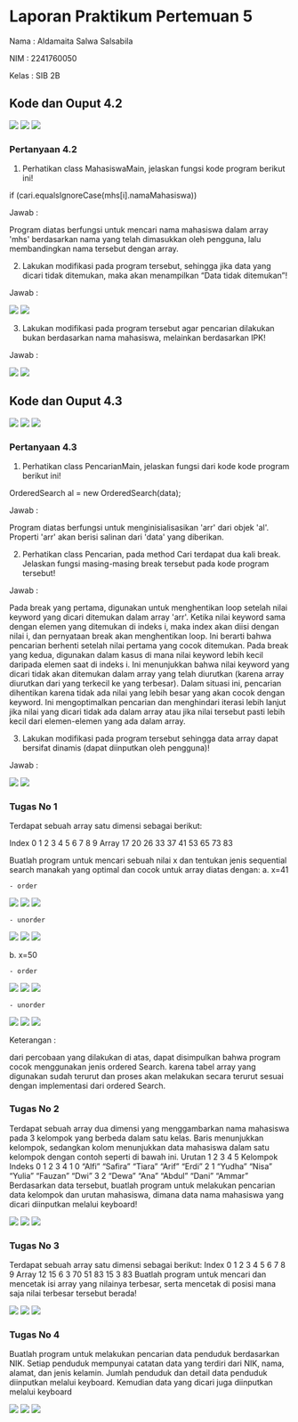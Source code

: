 # Laporan Praktikum Pertemuan 5
Nama    : Aldamaita Salwa Salsabila

NIM     : 2241760050

Kelas   : SIB 2B

## Kode dan Ouput 4.2
<img src = "M1.png">
<img src = "M2.png">
<img src = "outputMhs.png">

### Pertanyaan 4.2
1. Perhatikan class MahasiswaMain, jelaskan fungsi kode program berikut ini!

if (cari.equalsIgnoreCase(mhs[i].namaMahasiswa))

Jawab :

Program diatas berfungsi untuk mencari nama mahasiswa dalam array 'mhs' berdasarkan nama yang telah dimasukkan oleh pengguna, lalu membandingkan nama tersebut dengan array.

2. Lakukan modifikasi pada program tersebut, sehingga jika data yang dicari tidak ditemukan, maka akan menampilkan “Data tidak ditemukan”!

Jawab :

<img src = "mo.png">
<img src = "outMo.png">

3. Lakukan modifikasi pada program tersebut agar pencarian dilakukan bukan berdasarkan nama mahasiswa, melainkan berdasarkan IPK!

Jawab :

<img src = "moNo3.png">
<img src = "ouputMo3.png">


## Kode dan Ouput 4.3
<img src = "D1.png">
<img src = "D2.png">
<img src = "outputData.png">

### Pertanyaan 4.3
1. Perhatikan class PencarianMain, jelaskan fungsi dari kode kode program berikut ini!
 
 OrderedSearch al = new OrderedSearch(data);

 Jawab :

Program diatas berfungsi untuk menginisialisasikan 'arr' dari objek 'al'. Properti 'arr' akan berisi salinan dari 'data' yang diberikan.

2. Perhatikan class Pencarian, pada method Cari terdapat dua kali break. Jelaskan fungsi masing-masing break tersebut pada kode program tersebut!

Jawab :

Pada break yang pertama, digunakan untuk menghentikan loop setelah nilai keyword yang dicari ditemukan dalam array 'arr'. Ketika nilai keyword sama dengan elemen yang ditemukan di indeks i, maka index akan diisi dengan nilai i, dan pernyataan break akan menghentikan loop. Ini berarti bahwa pencarian berhenti setelah nilai pertama yang cocok ditemukan. 
Pada break yang kedua, digunakan dalam kasus di mana nilai keyword lebih kecil daripada elemen saat di indeks i. Ini menunjukkan bahwa nilai keyword yang dicari tidak akan ditemukan dalam array yang telah diurutkan (karena array diurutkan dari yang terkecil ke yang terbesar). Dalam situasi ini, pencarian dihentikan karena tidak ada nilai yang lebih besar yang akan cocok dengan keyword. Ini mengoptimalkan pencarian dan menghindari iterasi lebih lanjut jika nilai yang dicari tidak ada dalam array atau jika nilai tersebut pasti lebih kecil dari elemen-elemen yang ada dalam array.

3. Lakukan modifikasi pada program tersebut sehingga data array dapat bersifat dinamis (dapat diinputkan oleh pengguna)!

Jawab :

<img src = "modif.png">
<img src = "outmodif.png">

### Tugas No 1
Terdapat sebuah array satu dimensi sebagai berikut:

Index 0  1   2  3  4  5  6    7  8   9
Array 17 20 26 33 37 41  53  65  73  83

Buatlah program untuk mencari sebuah nilai x dan tentukan jenis sequential search manakah yang optimal dan cocok untuk array diatas dengan:
a. x=41

    - order
<img src = "1Or2.png">
<img src = "1Or1.png">
<img src = "1outOR.png">

    - unorder
<img src = "1OrB.png">
<img src = "1OrB2.png">
<img src = "1OutOrA.png">

b. x=50

    - order
<img src = "1Or2.png">
<img src = "1Or1.png">
<img src = "1outOR2.png">

    - unorder
<img src = "1OrB.png">
<img src = "1OrB2.png">
<img src = "1OutorB.png">

Keterangan :

dari percobaan yang dilakukan di atas, dapat disimpulkan bahwa program cocok menggunakan jenis ordered Search. karena tabel array yang digunakan sudah terurut dan proses akan melakukan secara terurut sesuai dengan implementasi dari ordered Search.

### Tugas No 2
Terdapat sebuah array dua dimensi yang menggambarkan nama mahasiswa pada 3 kelompok yang berbeda dalam satu kelas. Baris menunjukkan kelompok, sedangkan kolom menunjukkan data mahasiswa dalam satu kelompok dengan contoh seperti di bawah ini.
Urutan 1 2 3 4 5
Kelompok Indeks     0       1       2       3       4
    1      0      “Alfi” “Safira” “Tiara” “Arif” “Erdi”
    2      1      “Yudha” “Nisa” “Yulia” “Fauzan” “Dwi”
    3      2      “Dewa”   “Ana”  “Abdul”  “Dani” “Ammar”
Berdasarkan data tersebut, buatlah program untuk melakukan pencarian data kelompok dan urutan mahasiswa, dimana data nama mahasiswa yang dicari diinputkan melalui keyboard!

<img src = "1No2.png">
<img src = "2No2.png">
<img src = "OutNo2.png">

### Tugas No 3
Terdapat sebuah array satu dimensi sebagai berikut:
Index   0   1   2   3   4   5    6    7     8   9
Array  12  15   6   3  70   51  83   15     3   83
Buatlah program untuk mencari dan mencetak isi array yang nilainya terbesar, serta mencetak di posisi mana saja nilai terbesar tersebut berada!

<img src = "No3.png">
<img src = "No3Main.png">
<img src = "outNo3.png">

### Tugas No 4
Buatlah program untuk melakukan pencarian data penduduk berdasarkan NIK. Setiap penduduk mempunyai catatan data yang terdiri dari NIK, nama, alamat, dan jenis kelamin. Jumlah penduduk 
dan detail data penduduk diinputkan melalui keyboard. Kemudian data yang dicari juga diinputkan melalui keyboard

<img src = "no4.png">
<img src = "no4Main.png">
<img src = "outputno4.png">
